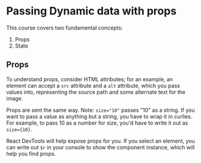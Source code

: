 # Passing Dynamic data with props

This course covers two fundamental concepts:

1. Props
2. State

## Props

To understand props, consider HTML attributes; for an example, an <img> element can accept a `src` attribute and a `alt` attribute, which you pass values into, representing the source path and some alternate text for the image.

Props are sent the same way. Note: `size="10"` passes "10" as a string. If you want to pass a value as anything but a string, you have to wrap it in curlies. For example, to pass 10 as a number for size, you'd have to write it out as `size={10}`.

React DevTools will help expose props for you. If you select an element, you can write out `$r` in your console to show the component instance, which will help you find props.
